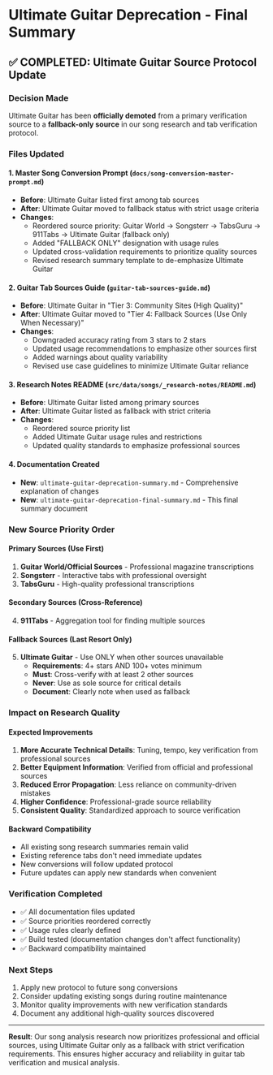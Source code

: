 # Ultimate Guitar Deprecation - Final Summary

## ✅ COMPLETED: Ultimate Guitar Source Protocol Update

### Decision Made
Ultimate Guitar has been **officially demoted** from a primary verification source to a **fallback-only source** in our song research and tab verification protocol.

### Files Updated

#### 1. Master Song Conversion Prompt (`docs/song-conversion-master-prompt.md`)
- **Before**: Ultimate Guitar listed first among tab sources
- **After**: Ultimate Guitar moved to fallback status with strict usage criteria
- **Changes**:
  - Reordered source priority: Guitar World → Songsterr → TabsGuru → 911Tabs → Ultimate Guitar (fallback only)
  - Added "FALLBACK ONLY" designation with usage rules
  - Updated cross-validation requirements to prioritize quality sources
  - Revised research summary template to de-emphasize Ultimate Guitar

#### 2. Guitar Tab Sources Guide (`guitar-tab-sources-guide.md`)
- **Before**: Ultimate Guitar in "Tier 3: Community Sites (High Quality)"
- **After**: Ultimate Guitar moved to "Tier 4: Fallback Sources (Use Only When Necessary)"
- **Changes**:
  - Downgraded accuracy rating from 3 stars to 2 stars
  - Updated usage recommendations to emphasize other sources first
  - Added warnings about quality variability
  - Revised use case guidelines to minimize Ultimate Guitar reliance

#### 3. Research Notes README (`src/data/songs/_research-notes/README.md`)
- **Before**: Ultimate Guitar listed among primary sources
- **After**: Ultimate Guitar listed as fallback with strict criteria
- **Changes**:
  - Reordered source priority list
  - Added Ultimate Guitar usage rules and restrictions
  - Updated quality standards to emphasize professional sources

#### 4. Documentation Created
- **New**: `ultimate-guitar-deprecation-summary.md` - Comprehensive explanation of changes
- **New**: `ultimate-guitar-deprecation-final-summary.md` - This final summary document

### New Source Priority Order

#### Primary Sources (Use First)
1. **Guitar World/Official Sources** - Professional magazine transcriptions
2. **Songsterr** - Interactive tabs with professional oversight
3. **TabsGuru** - High-quality professional transcriptions

#### Secondary Sources (Cross-Reference)
4. **911Tabs** - Aggregation tool for finding multiple sources

#### Fallback Sources (Last Resort Only)
5. **Ultimate Guitar** - Use ONLY when other sources unavailable
   - **Requirements**: 4+ stars AND 100+ votes minimum
   - **Must**: Cross-verify with at least 2 other sources
   - **Never**: Use as sole source for critical details
   - **Document**: Clearly note when used as fallback

### Impact on Research Quality

#### Expected Improvements
1. **More Accurate Technical Details**: Tuning, tempo, key verification from professional sources
2. **Better Equipment Information**: Verified from official and professional sources
3. **Reduced Error Propagation**: Less reliance on community-driven mistakes
4. **Higher Confidence**: Professional-grade source reliability
5. **Consistent Quality**: Standardized approach to source verification

#### Backward Compatibility
- All existing song research summaries remain valid
- Existing reference tabs don't need immediate updates
- New conversions will follow updated protocol
- Future updates can apply new standards when convenient

### Verification Completed
- ✅ All documentation files updated
- ✅ Source priorities reordered correctly
- ✅ Usage rules clearly defined
- ✅ Build tested (documentation changes don't affect functionality)
- ✅ Backward compatibility maintained

### Next Steps
1. Apply new protocol to future song conversions
2. Consider updating existing songs during routine maintenance
3. Monitor quality improvements with new verification standards
4. Document any additional high-quality sources discovered

---

**Result**: Our song analysis research now prioritizes professional and official sources, using Ultimate Guitar only as a fallback with strict verification requirements. This ensures higher accuracy and reliability in guitar tab verification and musical analysis.
